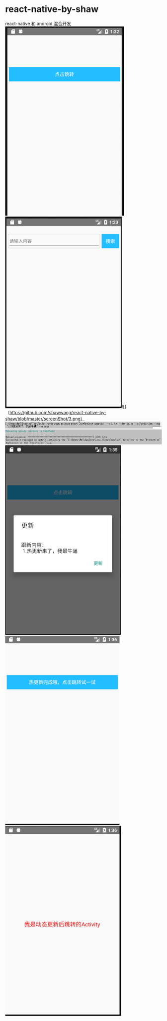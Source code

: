 # react-native-by-shaw
react-native 和 android 混合开发
![](https://github.com/shawwang/react-native-by-shaw/blob/master/screenShot/1.png)![](https://github.com/shawwang/react-native-by-shaw/blob/master/screenShot/2.png)![]（https://github.com/shawwang/react-native-by-shaw/blob/master/screenShot/3.png）
![](https://github.com/shawwang/react-native-by-shaw/blob/master/screenShot/4.png)
![](https://github.com/shawwang/react-native-by-shaw/blob/master/screenShot/5.png)
![](https://github.com/shawwang/react-native-by-shaw/blob/master/screenShot/6.png)![](https://github.com/shawwang/react-native-by-shaw/blob/master/screenShot/7.png)![](https://github.com/shawwang/react-native-by-shaw/blob/master/screenShot/8.png)
